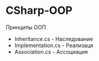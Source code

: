 # CSharp-OOP
Принципы ООП

- Inheritance.cs - Наследование
- Implementation.cs - Реализаця
- Association.cs - Ассоциация

